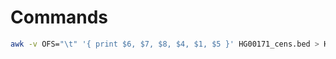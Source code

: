 
# Commands

```bash
awk -v OFS="\t" '{ print $6, $7, $8, $4, $1, $5 }' HG00171_cens.bed > HG00171_cens_ordered.bed
```

